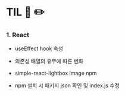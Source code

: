 # TIL 📖 ✏️


 ### 1. React
 
  - useEffect hook 속성
   * 의존성 배열의 유무에 따른 변화
  - simple-react-lightbox image npm
   * npm 설치 시 패키지 json 확인 및 index.js 수정
